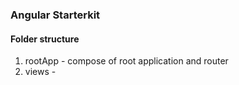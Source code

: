 
### Angular Starterkit

#### Folder structure
1. rootApp - compose of root application and router
2. views - 
